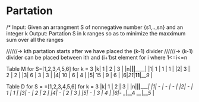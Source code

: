 # Partation


/*
Input: Given an arrangment S of nonnegative number {s1,..,sn} and an integer k
Output: Partation S in k ranges so as to minimize the maxximum sum over all the ranges

//////-> kth partation starts after we have placed the (k-1) divider
//////-> (k-1) divider can be placed between ith and (i+1)st element for i where 1<=i<=n



Table M for S=[1,2,3,4,5,6] for k = 3
|k| 1  |  2   |   3  |
|n|____|______|______|
|1| 1  |  1   |   1  |
|2| 3  |  2   |   2  |
|3| 6  |  3   |   3  |
|4| 10 |  6   |   4  |
|5| 15 |  9   |   6  |
|6|_21_|__11__|___9_ |

Table D for S = =[1,2,3,4,5,6] for k = 3
|k| 1  |  2   |   3  |
|n|____|______|______|
|1| -  |  -   |   -  |
|2| -  |  1   |   1  |
|3| -  |  2   |   2  |
|4| -  |  2   |   3  |
|5| -  |  3   |   4  |
|6|_- _|__4 __|___5_ |




